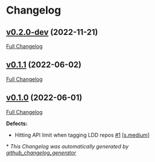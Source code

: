 # Changelog

## [v0.2.0-dev](https://github.com/NASA-PDS/sumo-tools/tree/v0.2.0-dev) (2022-11-21)

[Full Changelog](https://github.com/NASA-PDS/sumo-tools/compare/v0.1.1...v0.2.0-dev)

## [v0.1.1](https://github.com/NASA-PDS/sumo-tools/tree/v0.1.1) (2022-06-02)

[Full Changelog](https://github.com/NASA-PDS/sumo-tools/compare/v0.1.0...v0.1.1)

## [v0.1.0](https://github.com/NASA-PDS/sumo-tools/tree/v0.1.0) (2022-06-01)

[Full Changelog](https://github.com/NASA-PDS/sumo-tools/compare/a9c48bb062d762f45719980dfcad3ff9604e6541...v0.1.0)

**Defects:**

- Hitting API limit when tagging LDD repos [\#1](https://github.com/NASA-PDS/sumo-tools/issues/1) [[s.medium](https://github.com/NASA-PDS/sumo-tools/labels/s.medium)]



\* *This Changelog was automatically generated by [github_changelog_generator](https://github.com/github-changelog-generator/github-changelog-generator)*
